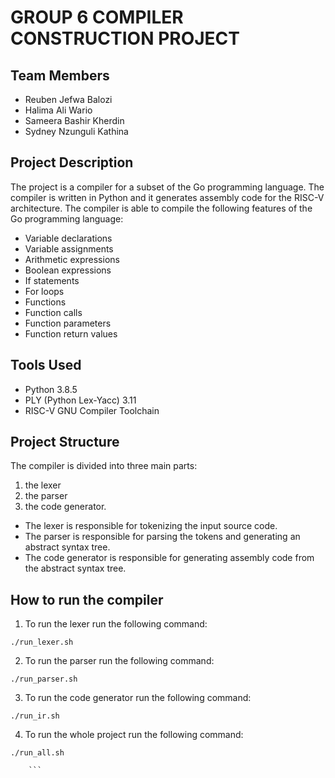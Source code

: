 # GROUP 6 COMPILER CONSTRUCTION PROJECT

## Team Members

- Reuben Jefwa Balozi
- Halima Ali Wario
- Sameera Bashir Kherdin
- Sydney Nzunguli Kathina

## Project Description

The project is a compiler for a subset of the Go programming language. The compiler is written in Python and it generates assembly code for the RISC-V architecture.
The compiler is able to compile the following features of the Go programming language:

- Variable declarations
- Variable assignments
- Arithmetic expressions
- Boolean expressions
- If statements
- For loops
- Functions
- Function calls
- Function parameters
- Function return values

## Tools Used

- Python 3.8.5
- PLY (Python Lex-Yacc) 3.11
- RISC-V GNU Compiler Toolchain

## Project Structure

The compiler is divided into three main parts:

1. the lexer
2. the parser
3. the code generator.

- The lexer is responsible for tokenizing the input source code.
- The parser is responsible for parsing the tokens and generating an abstract syntax tree.
- The code generator is responsible for generating assembly code from the abstract syntax tree.

## How to run the compiler

1. To run the lexer run the following command:

```
./run_lexer.sh

```

2. To run the parser run the following command:

```
./run_parser.sh

```

3. To run the code generator run the following command:

```
./run_ir.sh

```

4. To run the whole project run the following command:

````
./run_all.sh

    ```



````
